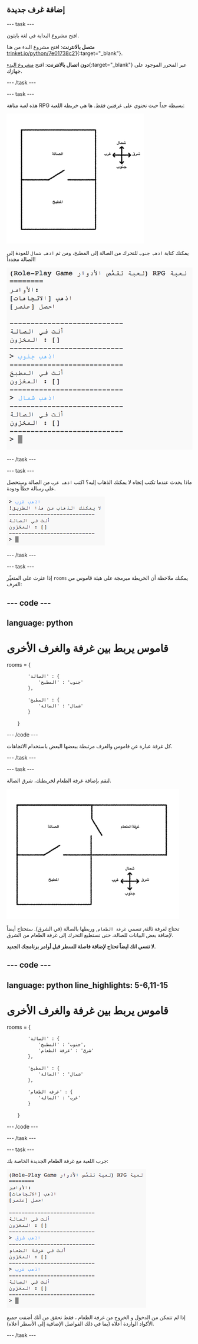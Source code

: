 ## إضافة غرف جديدة

--- task ---

افتح مشروع البداية في لغة بايثون.

**متصل بالانترنت**: افتح مشروع البدء من هنا [trinket.io/python/7e01738c21](https://trinket.io/python/7e01738c21){:target="_blank"}.

**دون اتصال بالانترنت**: افتح [مشروع البدء](http://rpf.io/p/ar-SA/rpg-go){:target="_blank"} عبر المحرر الموجود على جهازك.

--- /task ---

--- task ---

هذه لعبة متاهة RPG بسيطة جداً حيث تحتوي على غرفتين فقط. ها هي خريطة اللعبة:

![لقطة الشاشة](images/rpg-map1.png)

يمكنك كتابة `اذهب جنوب` للتحرك من الصالة إلى المطبخ، ومن ثم `اذهب شمال` للعودة إلى الصالة مجدداً!

![لقطة الشاشة](images/rpg-controls.png)

--- /task ---

--- task ---

ماذا يحدث عندما تكتب إتجاه لا يمكنك الذهاب إليه؟ اكتب `اذهب غرب` من الصالة وستحصل على رسالة خطأ ودودة.

![لقطة الشاشة](images/rpg-error.png)

--- /task ---

--- task ---

إذا عثرت على المتغيِّر `rooms` يمكنك ملاحظة أن الخريطة مبرمجة على هيئة قاموس من الغرف:

--- code ---
---
language: python
---
# قاموس يربط بين غرفة والغرف الأخرى
rooms = {

            'الصالة' : {
                'جنوب' : 'المطبخ'
            },
    
            'المطبخ' : {
                'شمال' : 'الصالة'
            }
    
        }
    

--- /code ---

كل غرفة عبارة عن قاموس والغرف مرتبطة ببعضها البعض باستخدام الاتجاهات.

--- /task ---

--- task ---

لنقم بإضافة غرفة الطعام لخريطتك، شرق الصالة.

![لقطة الشاشة](images/rpg-dining.png)

تحتاج لغرفة ثالثة, تسمي `غرفة الطعام`, وربطها بالصالة (في الشرق). ستحتاج أيضاً لإضافة بعض البيانات للصالة، حتى تستطيع التحرك إلى غرفة الطعام من الشرق.

**لا تنسي انك ايضاً تحتاج لإضافة فاصلة للسطر قبل أوامر برنامجك الجديد.**

--- code ---
---
language: python
line_highlights: 5-6,11-15
---
# قاموس يربط بين غرفة والغرف الأخرى
rooms = {

            'الصالة' : {
                'جنوب' : 'المطبخ',
                'شرق' : 'غرفة الطعام'
            },
    
            'المطبخ' : {
                'شمال' : 'الصالة'
            },
    
            'غرفة الطعام' : {
                'غرب' : 'الصالة'
            }
    
        }
    

--- /code ---

--- /task ---

--- task ---

جرب اللعبة مع غرفة الطعام الجديدة الخاصة بك:

![لقطة الشاشة](images/rpg-dining-test.png)

إذا لم تتمكن من الدخول و الخروج من غرفة الطعام ، فقط تحقق من أنك أضفت جميع الأكواد الواردة أعلاه (بما في ذلك الفواصل الإضافية إلى الأسطر أعلاه).

--- /task ---